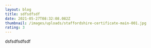 ```yaml
---
layout: blog
title: sdfsdfsdf
date: 2021-05-27T08:32:08.082Z
thumbnail: /images/uploads/staffordshire-certificate-main-001.jpg
rating: 3
---
```

dsfsdfsdfsdf